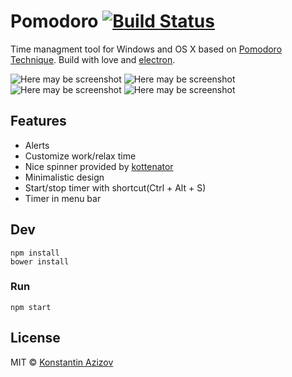# Pomodoro [![Build Status](https://travis-ci.org/G07cha/pomodoro.svg?branch=master)](https://travis-ci.org/G07cha/pomodoro)

Time managment tool for Windows and OS X based on [Pomodoro Technique](https://en.wikipedia.org/wiki/Pomodoro_Technique). Build with love and [electron](https://github.com/atom/electron).

![Here may be screenshot](https://i.imgur.com/Ig99sCZ.png)
![Here may be screenshot](https://i.imgur.com/QA51r7D.png)
![Here may be screenshot](https://i.imgur.com/EvV92ct.png)
![Here may be screenshot](https://i.imgur.com/k5SjOcH.png)


## Features
- Alerts
- Customize work/relax time
- Nice spinner provided by [kottenator](https://github.com/kottenator/jquery-circle-progress)
- Minimalistic design
- Start/stop timer with shortcut(Ctrl + Alt + S)
- Timer in menu bar

## Dev

```
npm install
bower install
```

### Run

```
npm start
```


## License

MIT © [Konstantin Azizov](http://g07cha.github.io)
